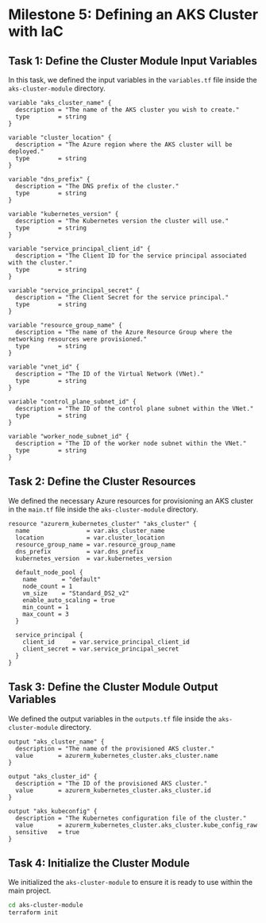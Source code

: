 # Milestone 5: Defining an AKS Cluster with IaC

## Task 1: Define the Cluster Module Input Variables

In this task, we defined the input variables in the `variables.tf` file inside the `aks-cluster-module` directory.

```hcl
variable "aks_cluster_name" {
  description = "The name of the AKS cluster you wish to create."
  type        = string
}

variable "cluster_location" {
  description = "The Azure region where the AKS cluster will be deployed."
  type        = string
}

variable "dns_prefix" {
  description = "The DNS prefix of the cluster."
  type        = string
}

variable "kubernetes_version" {
  description = "The Kubernetes version the cluster will use."
  type        = string
}

variable "service_principal_client_id" {
  description = "The Client ID for the service principal associated with the cluster."
  type        = string
}

variable "service_principal_secret" {
  description = "The Client Secret for the service principal."
  type        = string
}

variable "resource_group_name" {
  description = "The name of the Azure Resource Group where the networking resources were provisioned."
  type        = string
}

variable "vnet_id" {
  description = "The ID of the Virtual Network (VNet)."
  type        = string
}

variable "control_plane_subnet_id" {
  description = "The ID of the control plane subnet within the VNet."
  type        = string
}

variable "worker_node_subnet_id" {
  description = "The ID of the worker node subnet within the VNet."
  type        = string
}
```

## Task 2: Define the Cluster Resources

We defined the necessary Azure resources for provisioning an AKS cluster in the `main.tf` file inside the `aks-cluster-module` directory.

```hcl
resource "azurerm_kubernetes_cluster" "aks_cluster" {
  name                = var.aks_cluster_name
  location            = var.cluster_location
  resource_group_name = var.resource_group_name
  dns_prefix          = var.dns_prefix
  kubernetes_version  = var.kubernetes_version

  default_node_pool {
    name       = "default"
    node_count = 1
    vm_size    = "Standard_DS2_v2"
    enable_auto_scaling = true
    min_count = 1
    max_count = 3
  }

  service_principal {
    client_id     = var.service_principal_client_id
    client_secret = var.service_principal_secret
  }
}
```

## Task 3: Define the Cluster Module Output Variables

We defined the output variables in the `outputs.tf` file inside the `aks-cluster-module` directory.

```hcl
output "aks_cluster_name" {
  description = "The name of the provisioned AKS cluster."
  value       = azurerm_kubernetes_cluster.aks_cluster.name
}

output "aks_cluster_id" {
  description = "The ID of the provisioned AKS cluster."
  value       = azurerm_kubernetes_cluster.aks_cluster.id
}

output "aks_kubeconfig" {
  description = "The Kubernetes configuration file of the cluster."
  value       = azurerm_kubernetes_cluster.aks_cluster.kube_config_raw
  sensitive   = true
}
```

## Task 4: Initialize the Cluster Module

We initialized the `aks-cluster-module` to ensure it is ready to use within the main project.

```bash
cd aks-cluster-module
terraform init
```